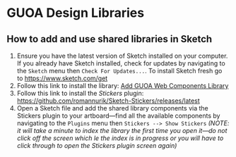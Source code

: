 # GUOA Design Libraries
## How to add and use shared libraries in Sketch ##
1. Ensure you have the latest version of Sketch installed on your computer. If you already have Sketch installed, check for updates by navigating to the `Sketch` menu then `Check For Updates...`. To install Sketch fresh go to https://www.sketch.com/get
1. Follow this link to install the library: <a href="http://advancement.georgetown.edu/guoa-web-components-sketch-library">Add GUOA Web Components Library</a>
1. Follow this link to install the *Stickers* plugin: https://github.com/romannurik/Sketch-Stickers/releases/latest
1. Open a Sketch file and add the shared library components via the Stickers plugin to your artboard&mdash;find all the available components by navigating to the `Plugins` menu then `Stickers --> Show Stickers` *(NOTE: it will take a minute to index the library the first time you open it&mdash;do not click off the screen which le the index is in progress or you will have to click through to open the Stickers plugin screen again)*
